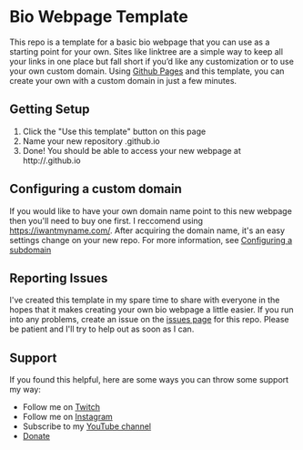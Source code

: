 # Bio Webpage Template
This repo is a template for a basic bio webpage that you can use as a starting
point for your own. Sites like linktree are a simple way to keep all your links
in one place but fall short if you’d like any customization or to use your
own custom domain. Using [Github Pages](https://pages.github.com/) and this
template, you can create your own with a custom domain in just a few minutes.

## Getting Setup
1. Click the "Use this template" button on this page
2. Name your new repository <your-username>.github.io
3. Done! You should be able to access your new webpage at http://<your-username>.github.io

## Configuring a custom domain
If you would like to have your own domain name point to this new webpage then
you'll need to buy one first. I reccomend using https://iwantmyname.com/. After
acquiring the domain name, it's an easy settings change on your new repo. For
more information, see [Configuring a subdomain](https://help.github.com/en/github/working-with-github-pages/managing-a-custom-domain-for-your-github-pages-site#configuring-a-subdomain)

## Reporting Issues
I've created this template in my spare time to share with everyone in the hopes
that it makes creating your own bio webpage a little easier. If you run into
any problems, create an issue on the [issues page](https://github.com/JZimz/bio-template/issues) for this repo.
Please be patient and I'll try to help out as soon as I can.

## Support
If you found this helpful, here are some ways you can throw some support my way:
- Follow me on [Twitch](https://www.twitch.tv/jzimz)
- Follow me on [Instagram](https://www.instagram.com/jzimz.tv/)
- Subscribe to my [YouTube channel](https://www.youtube.com/channel/UCxyaFKlRSXJ-D0-UICa6W3g)
- [Donate](https://streamelements.com/jzimz/tip)

